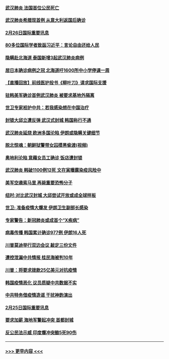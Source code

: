 #### [武汉肺炎 法国首位公民死亡](../pages/prog202/a102786286.md?t=02270031) 
#### [武汉肺炎希腊现首例 从意大利返国后确诊](../pages/prog202/a102786272.md?t=02270031) 
#### [2月26日国际重要讯息](../pages/prog202/a102786088.md?t=02270031) 
#### [80多位国际学者致函习近平：言论自由还给人民](../pages/prog202/a102786009.md?t=02270031) 
#### [隐瞒赴北海道 泰国新增3起武汉肺炎病例](../pages/prog202/a102786065.md?t=02270031) 
#### [居日本确诊病例之冠 北海道吁1600所中小学停课一周](../pages/prog202/a102786045.md?t=02270031) 
#### [【直播回放】前线医护投书《柳叶刀》请求国际支援](../pages/prog202/a102786048.md?t=02270031) 
#### [驻韩美军确诊首例武汉肺炎 被要求基地外隔离](../pages/prog202/a102785964.md?t=02270031) 
#### [世卫专家袒护中共：若我感染想在中国治疗](../pages/prog202/a102785921.md?t=02270031) 
#### [封锁大邱立遭反弹 武汉式封城 韩国称行不通](../pages/prog202/a102785940.md?t=02270031) 
#### [武汉肺炎延烧 欧洲多国沦陷 伊朗或隐瞒关键细节](../pages/prog202/a102785858.md?t=02270031) 
#### [脱北惊魂：朝鲜狱警带女囚摸黑偷渡(视频)](../pages/prog202/a102785824.md?t=02270031) 
#### [奥地利沦陷 意藉女员工确诊 饭店遭封锁](../pages/prog202/a102785803.md?t=02270031) 
#### [武汉肺炎 韩破1100例12死 文在寅曝露染疫风险中](../pages/prog202/a102785775.md?t=02270031) 
#### [美军空袭索马里 再毙重要恐怖分子](../pages/prog202/a102785761.md?t=02270031) 
#### [纽时:对比武汉封城 大邱尝试开放或成全球样板](../pages/prog202/a102785567.md?t=02270031) 
#### [世卫: 准备疫情大爆发 伊朗卫生副部长感染](../pages/prog202/a102785718.md?t=02270031) 
#### [专家警告：新冠肺炎或成首个“X疾病”](../pages/prog202/a102785682.md?t=02270031) 
#### [病毒传播 韩国累计确诊977例 伊朗16人死](../pages/prog202/a102785496.md?t=02270031) 
#### [川普莫迪举行双边会议 敲定三份文件](../pages/prog202/a102785486.md?t=02270031) 
#### [遭控泄漏中共情报 桂民海被判10年](../pages/prog202/a102785499.md?t=02270031) 
#### [川普：将要求拨款25亿美元对抗疫情](../pages/prog202/a102785490.md?t=02270031) 
#### [韩国疫情恶化 议员质疑中共数据不实](../pages/prog202/a102785460.md?t=02270031) 
#### [中共特务借疫情造谣 干扰神韵演出](../pages/prog202/a102785446.md?t=02270031) 
#### [2月25日国际重要讯息](../pages/prog202/a102785315.md?t=02270031) 
#### [要求加薪 海地军警起冲突 首都封城](../pages/prog202/a102785256.md?t=02270031) 
#### [反公民法示威 印度爆冲突酿5死90伤](../pages/prog202/a102785244.md?t=02270031) 

----
#### [ >>> 更早内容 <<< ](../indexes/prog202-earlier.md)
